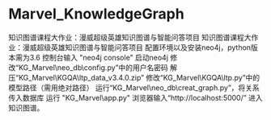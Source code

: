 # Marvel_KnowledgeGraph
知识图谱课程大作业：漫威超级英雄知识图谱与智能问答项目
知识图谱课程大作业：漫威超级英雄知识图谱与智能问答项目
配置环境以及安装neo4j，python版本需为3.6
控制台输入 "neo4j console" 启动neo4j
修改“KG_Marvel\neo_db\config.py”中的用户名密码
解压“KG_Marvel\KGQA\ltp_data_v3.4.0.zip”
修改“KG_Marvel\KGQA\ltp.py”中的模型路径（需用绝对路径）
运行“KG_Marvel\neo_db\creat_graph.py”，将关系传入数据库
运行 "KG_Marvel\app.py"
浏览器输入“http://localhost:5000/” 进入知识图谱。
